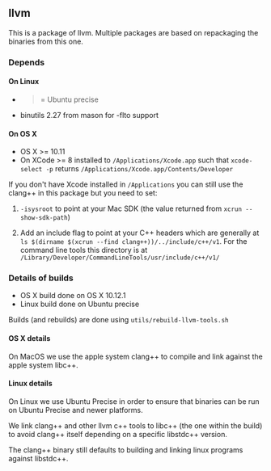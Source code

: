 ## llvm

This is a package of llvm. Multiple packages are based on repackaging the binaries from this one.

### Depends

#### On Linux

 - >= Ubuntu precise
 - binutils 2.27 from mason for -flto support

#### On OS X

 - OS X >= 10.11
 - On XCode >= 8 installed to `/Applications/Xcode.app` such that `xcode-select -p` returns `/Applications/Xcode.app/Contents/Developer`

If you don't have Xcode installed in `/Applications` you can still use the clang++ in this package but you need to set:

1) `-isysroot` to point at your Mac SDK (the value returned from `xcrun --show-sdk-path`)

2) Add an include flag to point at your C++ headers which are generally at `ls $(dirname $(xcrun --find clang++))/../include/c++/v1`. For the command line tools this directory is at `/Library/Developer/CommandLineTools/usr/include/c++/v1/`

### Details of builds

 - OS X build done on OS X 10.12.1
 - Linux build done on Ubuntu precise

Builds (and rebuilds) are done using `utils/rebuild-llvm-tools.sh`

#### OS X details

On MacOS we use the apple system clang++ to compile and link against the apple system libc++.

#### Linux details

On Linux we use Ubuntu Precise in order to ensure that binaries can be run on Ubuntu Precise and newer platforms.

We link clang++ and other llvm c++ tools to libc++ (the one within the build) to avoid clang++ itself depending on a specific libstdc++ version.

The clang++ binary still defaults to building and linking linux programs against libstdc++.